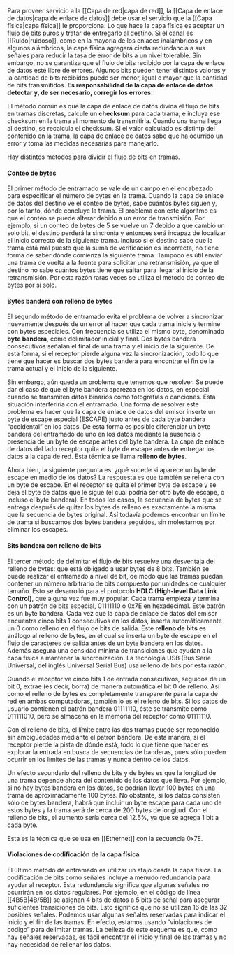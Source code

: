Para proveer servicio a la [[Capa de red|capa de red]], la [[Capa de enlace de datos|capa de enlace de datos]] debe usar el servicio que la [[Capa física|capa física]] le proporciona. Lo que hace la capa física es aceptar un flujo de bits puros y tratar de entregarlo al destino. Si el canal es [[Ruido|ruidoso]], como en la mayoría de los enlaces inalámbricos y en algunos alámbricos, la capa física agregará cierta redundancia a sus señales para reducir la tasa de error de bits a un nivel tolerable. Sin embargo, no se garantiza que el flujo de bits recibido por la capa de enlace de datos esté libre de errores. Algunos bits pueden tener distintos valores y la cantidad de bits recibidos puede ser menor, igual o mayor que la cantidad de bits transmitidos. **Es responsabilidad de la capa de enlace de datos detectar y, de ser necesario, corregir los errores.**

El método común es que la capa de enlace de datos divida el flujo de bits en tramas discretas, calcule un **checksum** para cada trama, e incluya ese checksum en la trama al momento de transmitirla. Cuando una trama llega al destino, se recalcula el checksum. Si el valor calculado es distintp del contenido en la trama, la capa de enlace de datos sabe que ha ocurrido un error y toma las medidas necesarias para manejarlo.

Hay distintos métodos para dividir el flujo de bits en tramas.

#### Conteo de bytes
El primer método de entramado se vale de un campo en el encabezado para especificar el número de bytes en la trama. Cuando la capa de enlace de datos del destino ve el conteo de bytes, sabe cuántos bytes siguen y, por lo tanto, dónde concluye la trama. El problema con este algoritmo es que el conteo se puede alterar debido a un error de transmisión. Por ejemplo, si un conteo de bytes de 5 se vuelve un 7 debido a que cambió un solo bit, el destino perderá la sincronía y entonces será incapaz de localizar el inicio correcto de la siguiente trama. Incluso si el destino sabe que la trama está mal puesto que la suma de verificación es incorrecta, no tiene forma de saber dónde comienza la siguiente trama. Tampoco es útil enviar una trama de vuelta a la fuente para solicitar una retransmisión, ya que el destino no sabe cuántos bytes tiene que saltar para llegar al inicio de la retransmisión. Por esta razón raras veces se utiliza el método de conteo de bytes por sí solo.

#### Bytes bandera con relleno de bytes
El segundo método de entramado evita el problema de volver a sincronizar nuevamente después de un error al hacer que cada trama inicie y termine con bytes especiales. Con frecuencia se utiliza el mismo byte, denominado **byte bandera**, como delimitador inicial y final. Dos bytes bandera consecutivos señalan el final de una trama y el inicio de la siguiente. De esta forma, si el receptor pierde alguna vez la sincronización, todo lo que tiene que hacer es buscar dos bytes bandera para encontrar el fin de la trama actual y el inicio de la siguiente.

Sin embargo, aún queda un problema que tenemos que resolver. Se puede dar el caso de que el byte bandera aparezca en los datos, en especial cuando se transmiten datos binarios como fotografías o canciones. Esta situación interferiría con el entramado. Una forma de resolver este problema es hacer que la capa de enlace de datos del emisor inserte un byte de escape especial (ESCAPE) justo antes de cada byte bandera “accidental” en los datos. De esta forma es posible diferenciar un byte bandera del entramado de uno en los datos mediante la ausencia o presencia de un byte de escape antes del byte bandera. La capa de enlace de datos del lado receptor quita el byte de escape antes de entregar los datos a la capa de red. Esta técnica se llama **relleno de bytes**.

Ahora bien, la siguiente pregunta es: ¿qué sucede si aparece un byte de escape en medio de los datos? La respuesta es que también se rellena con un byte de escape. En el receptor se quita el primer byte de escape y se deja el byte de datos que le sigue (el cual podría ser otro byte de escape, o incluso el byte bandera). En todos los casos, la secuencia de bytes que se entrega después de quitar los bytes de relleno es exactamente la misma que la secuencia de bytes original. Así todavía podemos encontrar un límite de trama si buscamos dos bytes bandera seguidos, sin molestarnos por eliminar los escapes.

#### Bits bandera con relleno de bits
El tercer método de delimitar el flujo de bits resuelve una desventaja del relleno de bytes: que está obligado a usar bytes de 8 bits. También se puede realizar el entramado a nivel de bit, de modo que las tramas puedan contener un número arbitrario de bits compuesto por unidades de cualquier tamaño. Esto se desarrolló para el protocolo **HDLC (High-level Data Link Control)**, que alguna vez fue muy popular. Cada trama empieza y termina con un patrón de bits especial, 01111110 o 0x7E en hexadecimal. Este patrón es un byte bandera. Cada vez que la capa de enlace de datos del emisor encuentra cinco bits 1 consecutivos en los datos, inserta automáticamente un 0 como relleno en el flujo de bits de salida. Este **relleno de bits** es análogo al relleno de bytes, en el cual se inserta un byte de escape en el flujo de caracteres de salida antes de un byte bandera en los datos. Además asegura una densidad mínima de transiciones que ayudan a la capa física a mantener la sincronización. La tecnología USB (Bus Serie Universal, del inglés Universal Serial Bus) usa relleno de bits por esta razón.

Cuando el receptor ve cinco bits 1 de entrada consecutivos, seguidos de un bit 0, extrae (es decir, borra) de manera automática el bit 0 de relleno. Así como el relleno de bytes es completamente transparente para la capa de red en ambas computadoras, también lo es el relleno de bits. Si los datos de usuario contienen el patrón bandera 01111110, éste se transmite como 011111010, pero se almacena en la memoria del receptor como 01111110.

Con el relleno de bits, el límite entre las dos tramas puede ser reconocido sin ambigüedades mediante el patrón bandera. De esta manera, si el receptor pierde la pista de dónde está, todo lo que tiene que hacer es explorar la entrada en busca de secuencias de banderas, pues sólo pueden ocurrir en los límites de las tramas y nunca dentro de los datos.

Un efecto secundario del relleno de bits y de bytes es que la longitud de una trama depende ahora del contenido de los datos que lleva. Por ejemplo, si no hay bytes bandera en los datos, se podrían llevar 100 bytes en una trama de aproximadamente 100 bytes. No obstante, si los datos consisten sólo de bytes bandera, habrá que incluir un byte escape para cada uno de estos bytes y la trama será de cerca de 200 bytes de longitud. Con el relleno de bits, el aumento sería cerca del 12.5%, ya que se agrega 1 bit a cada byte.

Esta es la técnica que se usa en [[Ethernet]] con la secuencia 0x7E.

#### Violaciones de codificación de la capa física
El último método de entramado es utilizar un atajo desde la capa física. La codificación de bits como señales incluye a menudo redundancia para ayudar al receptor. Esta redundancia significa que algunas señales no ocurrirán en los datos regulares. Por ejemplo, en el código de línea [[4B5B|4B/5B]] se asignan 4 bits de datos a 5 bits de señal para asegurar suficientes transiciones de bits. Esto significa que no se utilizan 16 de las 32 posibles señales. Podemos usar algunas señales reservadas para indicar el inicio y el fin de las tramas. En efecto, estamos usando “violaciones de código” para delimitar tramas. La belleza de este esquema es que, como hay señales reservadas, es fácil encontrar el inicio y final de las tramas y no hay necesidad de rellenar los datos.